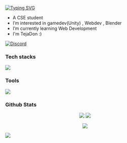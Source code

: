[![Typing SVG](https://readme-typing-svg.demolab.com?font=Roboto&weight=900&size=30&duration=3000&pause=10000&color=1199FF&repeat=false&random=false&width=500&lines=Hi+there!+I'm+Tejas+Shrimali)](https://git.io/typing-svg)

+ A CSE student
+ I’m interested in gamedev(Unity) , Webdev , Blender
+ I’m currently learning Web Development 
+ I'm TejaDon :)

[![Discord](https://img.shields.io/badge/-@tejadon-deepskyblue?logo=discord&logoColor=white&color=3d45a9&labelColor=5965F6&style=flat-square)](https://discordapp.com/users/858621567159894026)
<!---
TejaDon360/TejaDon360 is a ✨ special ✨ repository because its `README.md` (this file) appears on your GitHub profile.
You can click the Preview link to take a look at your changes.
--->

<h3>Tech stacks</h3>
<p align="left">
  <a href="#">
    <img src="https://skillicons.dev/icons?i=html,css,javascript,python,nodejs" />
  </a>
</p>
<h3>Tools</h3>
<p align="left">
  <a href="#">
    <img src="https://skillicons.dev/icons?i=blender,unity,vscode" />
  </a>
</p>

<h3>Github Stats</h3>
<p align="center">
<img src="https://github-readme-streak-stats.herokuapp.com/?user=tejadon360&theme=transparent&title_color=1199ff0&border_radius=0&hide_border=true&include_all_commits=true&rank_icon=percentile&card_width=400" >
<img src="https://github-readme-stats.vercel.app/api/top-langs?username=tejadon360&theme=github_dark&bg_color=ffffff00&text_color=a4bbd0&border_radius=0&hide_border=true&layout=compact&card_width=350" />
</p>

<p align="center">
<img src="https://github-readme-stats.vercel.app/api?username=tejadon360&show_icons=true&theme=github_dark&bg_color=ffffff00&text_color=a4bbd0&border_radius=0&hide_border=true&include_all_commits=false&rank_icon=percentile&card_width=400" />
</p>

![](https://github-readme-activity-graph.vercel.app/graph?username=tejadon&theme=react-dark&bg_color=ffffff00&hide_border=true&point=00bfff&color=138fd1)

